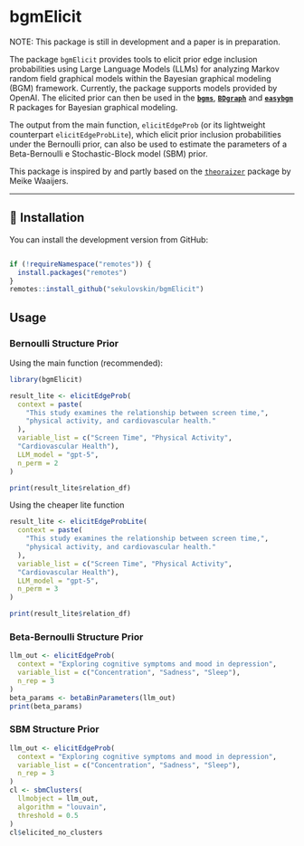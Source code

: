 # bgmElicit

NOTE: This package is still in development and a paper is in preparation.

The package `bgmElicit` provides tools to elicit prior edge inclusion probabilities 
using Large Language Models (LLMs) for analyzing Markov random field graphical models 
within the Bayesian graphical modeling (BGM) framework. Currently, the package supports
models provided by OpenAI. The elicited
prior can then be used in the **[`bgms`](https://cran.r-project.org/web/packages/bgms/index.html)**,
**[`BDgraph`](http://cran.r-project.org/web/packages/BDgraph/index.html)** and **[`easybgm`](https://cran.r-project.org/web/packages/easybgm/index.html)**
R packages for Bayesian graphical modeling.

The output from the main function, `elicitEdgeProb` (or its lightweight counterpart `elicitEdgeProbLite`), which elicit prior inclusion 
probabilities under the Bernoulli prior, can also be used to estimate the parameters of a Beta-Bernoulli
e Stochastic-Block model (SBM) prior.

This package is inspired by and partly based on the [`theoraizer`](https://github.com/MeikeWaaijers/theoraizer) package by Meike Waaijers.

---

## 🚀 Installation

You can install the development version from GitHub:

```r

if (!requireNamespace("remotes")) { 
  install.packages("remotes")   
}   
remotes::install_github("sekulovskin/bgmElicit")
```

## Usage

### Bernoulli Structure Prior

Using the main function (recommended):

```r
library(bgmElicit)

result_lite <- elicitEdgeProb(
  context = paste(
    "This study examines the relationship between screen time,",
    "physical activity, and cardiovascular health."
  ),
  variable_list = c("Screen Time", "Physical Activity", 
  "Cardiovascular Health"),
  LLM_model = "gpt-5",
  n_perm = 2
)

print(result_lite$relation_df)
```

Using the cheaper lite function

```r
result_lite <- elicitEdgeProbLite(
  context = paste(
    "This study examines the relationship between screen time,",
    "physical activity, and cardiovascular health."
  ),
  variable_list = c("Screen Time", "Physical Activity", 
  "Cardiovascular Health"),
  LLM_model = "gpt-5",
  n_perm = 3
)

print(result_lite$relation_df)
```
### Beta-Bernoulli Structure Prior

```r
llm_out <- elicitEdgeProb(
  context = "Exploring cognitive symptoms and mood in depression",
  variable_list = c("Concentration", "Sadness", "Sleep"),
  n_rep = 3
)
beta_params <- betaBinParameters(llm_out)
print(beta_params)
```

### SBM Structure Prior

```r
llm_out <- elicitEdgeProb(
  context = "Exploring cognitive symptoms and mood in depression",
  variable_list = c("Concentration", "Sadness", "Sleep"),
  n_rep = 3
)
cl <- sbmClusters(
  llmobject = llm_out,
  algorithm = "louvain",
  threshold = 0.5
)
cl$elicited_no_clusters
```


